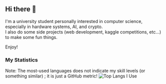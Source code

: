 ## Hi there 👋

I'm a university student personally interested in computer science, especially in hardware systems, AI, and crypto.          
I also do some side projects (web development, kaggle competitions, etc...) to make some fun things.  

Enjoy!


### My Statistics
Note: The most-used languages does not indicate my skill levels (or something similar) ; it is just a GitHub metric!
![Top Langs I Use](https://github-readme-stats.vercel.app/api/top-langs/?username=Birmjune&langs_count=8&exclude_repo=login_lecture,express-ejs-skeleton)


<!--
### Statistics

![Top Langs I Use](https://github-readme-stats.vercel.app/api/top-langs/?username=Birmjune&layout=compact&langs_count=10&exclude_repo=login_lecture,express-ejs-skeleton)

![Github Stats](https://github-readme-stats.vercel.app/api?username=Birmjune&show_icons=true&theme=radical)

![Github Streak](https://github-readme-streak-stats.herokuapp.com?user=Birmjune&theme=vue-dark&hide_border=true&date_format=M%20j%5B%2C%20Y%5D)

**Birmjune/Birmjune** is a ✨ _special_ ✨ repository because its `README.md` (this file) appears on your GitHub profile.

Here are some ideas to get you started:

- 🔭 I’m currently working on ...
- 🌱 I’m currently learning ...
- 👯 I’m looking to collaborate on ...
- 🤔 I’m looking for help with ...
- 💬 Ask me about ...
- 📫 How to reach me: ...
- 😄 Pronouns: ...
- ⚡ Fun fact: ...
-->
